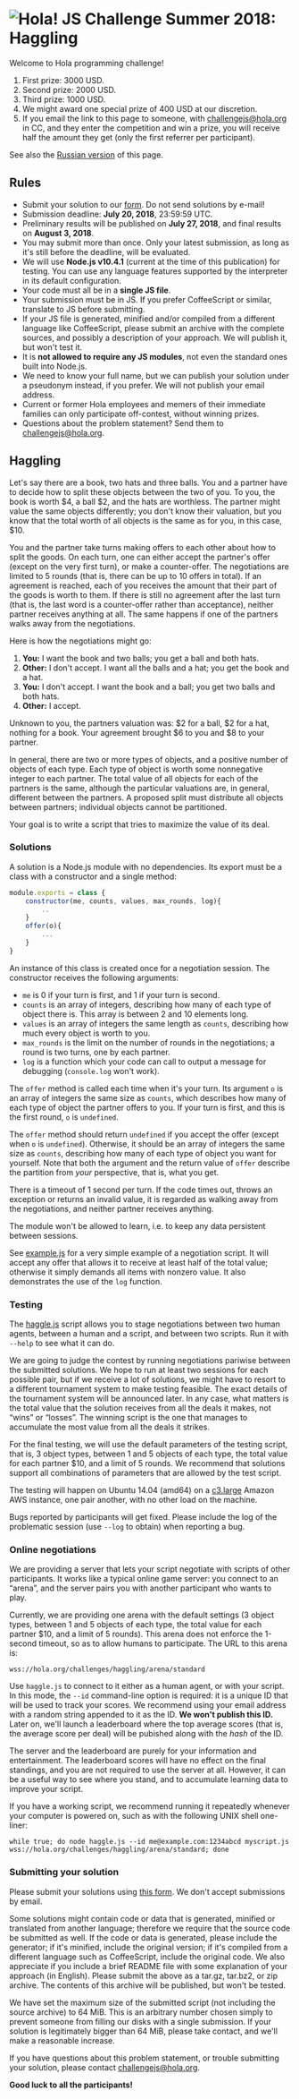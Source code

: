 # <img src=https://hola.org/img/logo.png alt="Hola!"> JS Challenge Summer 2018: Haggling

Welcome to Hola programming challenge!

1. First prize: 3000 USD.
2. Second prize: 2000 USD.
3. Third prize: 1000 USD.
4. We might award one special prize of 400 USD at our discretion.
5. If you email the link to this page to someone, with challengejs@hola.org in CC, and they enter the competition and win a prize, you will receive half the amount they get (only the first referrer per participant).

See also the [Russian version](https://habr.com/company/hola/blog/414723/) of this page.

## Rules

* Submit your solution to our [form](https://hola.org/challenges/haggling). Do not send solutions by e-mail!
* Submission deadline: **July 20, 2018**, 23:59:59 UTC.
* Preliminary results will be published on **July 27, 2018**, and final results on **August 3, 2018**.
* You may submit more than once. Only your latest submission, as long as it's still before the deadline, will be evaluated.
* We will use **Node.js v10.4.1** (current at the time of this publication) for testing. You can use any language features supported by the interpreter in its default configuration.
* Your code must all be in a **single JS file**.
* Your submission must be in JS. If you prefer CoffeeScript or similar, translate to JS before submitting.
* If your JS file is generated, minified and/or compiled from a different language like CoffeeScript, please submit an archive with the complete sources, and possibly a description of your approach. We will publish it, but won't test it.
* It is **not allowed to require any JS modules**, not even the standard ones built into Node.js.
* We need to know your full name, but we can publish your solution under a pseudonym instead, if you prefer. We will not publish your email address.
* Current or former Hola employees and memers of their immediate families can only participate off-contest, without winning prizes.
* Questions about the problem statement? Send them to challengejs@hola.org.

## Haggling

Let's say there are a book, two hats and three balls. You and a partner have to decide how to split these objects between the two of you. To you, the book is worth $4, a ball $2, and the hats are worthless. The partner might value the same objects differently; you don't know their valuation, but you know that the total worth of all objects is the same as for you, in this case, $10.

You and the partner take turns making offers to each other about how to split the goods. On each turn, one can either accept the partner's offer (except on the very first turn), or make a counter-offer. The negotiations are limited to 5 rounds (that is, there can be up to 10 offers in total). If an agreement is reached, each of you receives the amount that their part of the goods is worth to them. If there is still no agreement after the last turn (that is, the last word is a counter-offer rather than acceptance), neither partner receives anything at all. The same happens if one of the partners walks away from the negotiations.

Here is how the negotiations might go:

1. **You:** I want the book and two balls; you get a ball and both hats.
2. **Other:** I don't accept. I want all the balls and a hat; you get the book and a hat.
3. **You:** I don't accept. I want the book and a ball; you get two balls and both hats.
4. **Other:** I accept.

Unknown to you, the partners valuation was: $2 for a ball, $2 for a hat, nothing for a book. Your agreement brought $6 to you and $8 to your partner.

In general, there are two or more types of objects, and a positive number of objects of each type. Each type of object is worth some nonnegative integer to each partner. The total value of all objects for each of the partners is the same, although the particular valuations are, in general, different between the partners. A proposed split must distribute all objects between partners; individual objects cannot be partitioned.

Your goal is to write a script that tries to maximize the value of its deal.

### Solutions

A solution is a Node.js module with no dependencies. Its export must be a class with a constructor and a single method:

```javascript
module.exports = class {
    constructor(me, counts, values, max_rounds, log){
        ..
    }
    offer(o){
        ...
    }
}
```

An instance of this class is created once for a negotiation session. The constructor receives the following arguments:

* `me` is 0 if your turn is first, and 1 if your turn is second.
* `counts` is an array of integers, describing how many of each type of object there is. This array is between 2 and 10 elements long.
* `values` is an array of integers the same length as `counts`, describing how much every object is worth to you.
* `max_rounds` is the limit on the number of rounds in the negotiations; a round is two turns, one by each partner.
* `log` is a function which your code can call to output a message for debugging (`console.log` won't work).

The `offer` method is called each time when it's your turn. Its argument `o` is an array of integers the same size as `counts`, which describes how many of each type of object the partner offers to you. If your turn is first, and this is the first round, `o` is `undefined`.

The `offer` method should return `undefined` if you accept the offer (except when `o` is `undefined`). Otherwise, it should be an array of integers the same size as `counts`, describing how many of each type of object you want for yourself. Note that both the argument and the return value of `offer` describe the partition from *your* perspective, that is, what you get.

There is a timeout of 1 second per turn. If the code times out, throws an exception or returns an invalid value, it is regarded as walking away from the negotiations, and neither partner receives anything.

The module won't be allowed to learn, i.e. to keep any data persistent between sessions.

See [example.js](src/example.js) for a very simple example of a negotiation script. It will accept any offer that allows it to receive at least half of the total value; otherwise it simply demands all items with nonzero value. It also demonstrates the use of the `log` function.

### Testing

The [haggle.js](src/haggle.js) script allows you to stage negotiations between two human agents, between a human and a script, and between two scripts. Run it with `--help` to see what it can do.

We are going to judge the contest by running negotiations pariwise between the submitted solutions. We hope to run at least two sessions for each possible pair, but if we receive a lot of solutions, we might have to resort to a different tournament system to make testing feasible. The exact details of the tournament system will be announced later. In any case, what matters is the total value that the solution receives from all the deals it makes, not “wins” or “losses”. The winning script is the one that manages to accumulate the most value from all the deals it strikes.

For the final testing, we will use the default parameters of the testing script, that is, 3 object types, between 1 and 5 objects of each type, the total value for each partner $10, and a limit of 5 rounds. We recommend that solutions support all combinations of parameters that are allowed by the test script.

The testing will happen on Ubuntu 14.04 (amd64) on a [c3.large](https://aws.amazon.com/ru/ec2/instance-types/#c3) Amazon AWS instance, one pair another, with no other load on the machine.

Bugs reported by participants will get fixed. Please include the log of the problematic session (use `--log` to obtain) when reporting a bug.

### Online negotiations

We are providing a server that lets your script negotiate with scripts of other participants. It works like a typical online game server: you connect to an “arena”, and the server pairs you with another participant who wants to play.

Currently, we are providing one arena with the default settings (3 object types, between 1 and 5 objects of each type, the total value for each partner $10, and a limit of 5 rounds). This arena does not enforce the 1-second timeout, so as to allow humans to participate. The URL to this arena is:

```
wss://hola.org/challenges/haggling/arena/standard
```

Use `haggle.js` to connect to it either as a human agent, or with your script. In this mode, the `--id` command-line option is required: it is a unique ID that will be used to track your scores. We recommend using your email address with a random string appended to it as the ID. **We won't publish this ID.** Later on, we'll launch a leaderboard where the top average scores (that is, the average score per deal) will be pubished along with the *hash* of the ID.

The server and the leaderboard are purely for your information and entertainment. The leaderboard scores will have no effect on the final standings, and you are not required to use the server at all. However, it can be a useful way to see where you stand, and to accumulate learning data to improve your script.

If you have a working script, we recommend running it repeatedly whenever your computer is powered on, such as with the following UNIX shell one-liner:

```
while true; do node haggle.js --id me@example.com:1234abcd myscript.js wss://hola.org/challenges/haggling/arena/standard; done
```

### Submitting your solution

Please submit your solutions using [this form](https://hola.org/challenges/haggling). We don't accept submissions by email.

Some solutions might contain code or data that is generated, minified or translated from another language; therefore we require that the source code be submitted as well. If the code or data is generated, please include the generator; if it's minified, include the original version; if it's compiled from a different language such as CoffeeScript, include the original code. We also appreciate if you include a brief README file with some explanation of your approach (in English). Please submit the above as a tar.gz, tar.bz2, or zip archive. The contents of this archive will be published, but won't be tested.

We have set the maximum size of the submitted script (not including the source archive) to 64 MiB. This is an arbitrary number chosen simply to prevent someone from filling our disks with a single submission. If your solution is legitimately bigger than 64 MiB, please take contact, and we'll make a reasonable increase.

If you have questions about this problem statement, or trouble submitting your solution, please contact challengejs@hola.org.

**Good luck to all the participants!**
